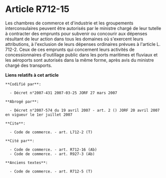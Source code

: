 # Article R712-15

Les chambres de commerce et d'industrie et les groupements interconsulaires peuvent être autorisés par le ministre chargé de
leur tutelle à contracter des emprunts pour subvenir ou concourir aux dépenses résultant de leur action dans tous les
domaines où s'exercent leurs attributions, à l'exclusion de leurs dépenses ordinaires prévues à l'article L. 712-2. Ceux de
ces emprunts qui concernent leurs activités de concessionnaires d'outillage public dans les ports maritimes et fluviaux et
les aéroports sont autorisés dans la même forme, après avis du ministre chargé des transports.

**Liens relatifs à cet article**

	**Codifié par**:

	  - Décret n°2007-431 2007-03-25 JORF 27 mars 2007

	**Abrogé par**:

	  - Décret n°2007-574 du 19 avril 2007 - art. 2 () JORF 20 avril 2007 en vigueur le 1er juillet 2007

	**Cite**:

	  - Code de commerce. - art. L712-2 (T)

	**Cité par**:

	  - Code de commerce. - art. R712-16 (Ab)
	  - Code de commerce. - art. R927-3 (Ab)

	**Anciens textes**:

	  - Code de commerce. - art. R712-5 (T)
